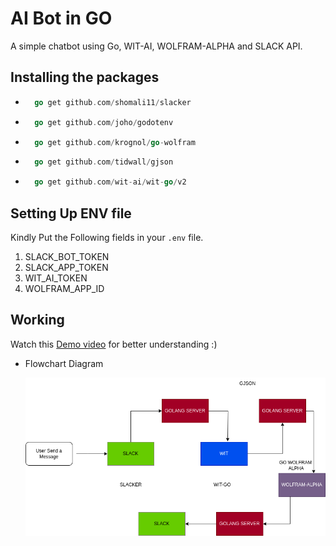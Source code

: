# AI Bot in GO

A simple chatbot using Go, WIT-AI, WOLFRAM-ALPHA and SLACK API.

## Installing the packages

* ```go
    go get github.com/shomali11/slacker
    ```

* ```go
    go get github.com/joho/godotenv
    ```

* ```go
    go get github.com/krognol/go-wolfram
    ```

* ```go
    go get github.com/tidwall/gjson
    ```

* ```go
    go get github.com/wit-ai/wit-go/v2
    ```

## Setting Up ENV file

Kindly Put the Following fields in your ```.env``` file.

1) SLACK_BOT_TOKEN
2) SLACK_APP_TOKEN
3) WIT_AI_TOKEN
4) WOLFRAM_APP_ID

## Working

Watch this [Demo video](https://youtu.be/xTlvS7EfSAQ) for better understanding :)

* Flowchart Diagram

     ![Flowchart](AI-Bot.png)
